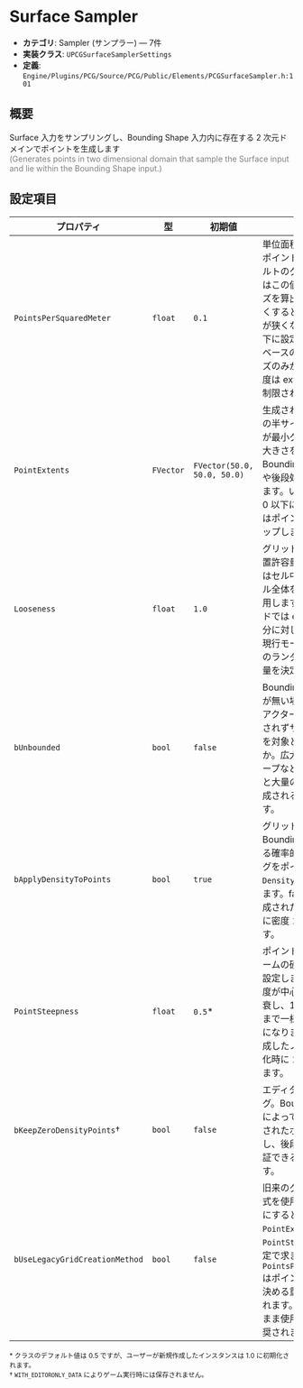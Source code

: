 # Surface Sampler

- **カテゴリ**: Sampler (サンプラー) — 7件
- **実装クラス**: `UPCGSurfaceSamplerSettings`
- **定義**: `Engine/Plugins/PCG/Source/PCG/Public/Elements/PCGSurfaceSampler.h:101`

## 概要

Surface 入力をサンプリングし、Bounding Shape 入力内に存在する 2 次元ドメインでポイントを生成します<br><span style='color:gray'>(Generates points in two dimensional domain that sample the Surface input and lie within the Bounding Shape input.)</span>

## 設定項目

| プロパティ | 型 | 初期値 | 説明 |
| --- | --- | --- | --- |
| `PointsPerSquaredMeter` | `float` | `0.1` | 単位面積あたりの目標ポイント密度。デフォルトのグリッド作成ではこの値からセルサイズを算出し、値を大きくするとポイント間隔が狭くなります。0 以下に設定すると extents ベースの最小セルサイズのみが使用され、密度は extents によって制限されます。 |
| `PointExtents` | `FVector` | `FVector(50.0, 50.0, 50.0)` | 生成される各ポイントの半サイズ。X/Y の値が最小グリッドセルの大きさを定義し、Bounding Shape 判定や後段処理で使用されます。いずれかの軸を 0 以下にするとノードはポイント生成をスキップします。 |
| `Looseness` | `float` | `1.0` | グリッドセル内での配置許容量 (0〜1)。0 ではセル中心、1 ではセル全体をランダムに使用します。Legacy モードでは extents の膨張分に対して適用され、現行モードではセル内のランダムオフセット量を決定します。 |
| `bUnbounded` | `bool` | `false` | Bounding Shape 入力が無い場合でも、接続アクターの境界に制限されずサーフェス全体を対象とするかどうか。広大なランドスケープなどで true にすると大量のポイントが生成される恐れがあります。 |
| `bApplyDensityToPoints` | `bool` | `true` | グリッド密度や Bounding Shape による確率的フィルタリングをポイントの `Density` 属性に反映します。false にすると生成されたポイントは常に密度 1.0 を持ちます。 |
| `PointSteepness` | `float` | `0.5`* | ポイントが表すボリュームの硬さを 0〜1 で設定します。0 では密度が中心から線形に減衰し、1 では extents まで一様な「箱」分布になります。新規に作成したノードでは初期化時に 1.0 に設定されます。 |
| `bKeepZeroDensityPoints`† | `bool` | `false` | エディタ専用デバッグ。Bounding Shape によって密度 0 と判定されたポイントも保持し、後段で可視化・検証できるようにします。 |
| `bUseLegacyGridCreationMethod` | `bool` | `false` | 旧来のグリッド作成方式を使用します。true にするとセルサイズは `PointExtents` と `PointSteepness` から固定で求まり、`PointsPerSquaredMeter` はポイントの残存率を決める重みとして扱われます。通常はオフのまま使用することが推奨されます。 |

<small>* クラスのデフォルト値は 0.5 ですが、ユーザーが新規作成したインスタンスは 1.0 に初期化されます。</small><br>
<small>† `WITH_EDITORONLY_DATA` によりゲーム実行時には保存されません。</small>

